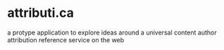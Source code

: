 attributi.ca
============

a protype application to explore ideas around a universal content author attribution reference service on the web
